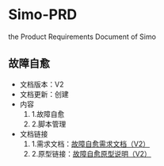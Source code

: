 # Simo-PRD
the Product Requirements Document of Simo

**故障自愈**
------------------------------------------
* 文档版本：V2
* 文档更新：创建
* 内容
  1. 1.故障自愈
  2. 2.脚本管理
* 文档链接
  1. 1.需求文档：[故障自愈需求文档（V2）](https://github.com/chy1994/Simo-PRD/blob/%E6%95%85%E9%9A%9C%E8%87%AA%E6%84%88/SIMO%20%E6%95%85%E9%9A%9C%E8%87%AA%E6%84%88%E9%9C%80%E6%B1%82%E6%96%87%E6%A1%A3%EF%BC%88V2%EF%BC%89.docx)
  2. 2.原型链接：[故障自愈原型说明（V2）](https://github.com/chy1994/Simo-PRD/blob/%E6%95%85%E9%9A%9C%E8%87%AA%E6%84%88/%E6%95%85%E9%9A%9C%E8%87%AA%E6%84%88%E5%8E%9F%E5%9E%8B%E8%AF%B4%E6%98%8E.rp)
 
  
     
